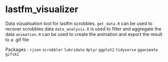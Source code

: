 # lastfm_visualizer

Data vizualisation tool for lastfm scrobbles.
`get_data.R` can be used to recover scrobbles data
`data_analysis.R` is used to filter and aggregate the data
`animation.R` can be used to create the animation and export the result to a .gif file

Packages : `rjson` `scrobbler` `lubridate` `dplyr` `ggplot2` `tidyverse` `gganimate` `gifski`
